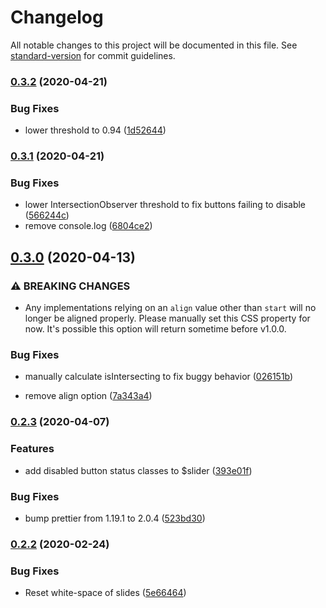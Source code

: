 # Changelog

All notable changes to this project will be documented in this file. See [standard-version](https://github.com/conventional-changelog/standard-version) for commit guidelines.

### [0.3.2](https://github.com/ryanwalters/snap-slider/compare/v0.3.1...v0.3.2) (2020-04-21)


### Bug Fixes

* lower threshold to 0.94 ([1d52644](https://github.com/ryanwalters/snap-slider/commit/1d52644ef38e13f1c93449de150f2678ccf6d5f0))

### [0.3.1](https://github.com/ryanwalters/snap-slider/compare/v0.3.0...v0.3.1) (2020-04-21)


### Bug Fixes

* lower IntersectionObserver threshold to fix buttons failing to disable ([566244c](https://github.com/ryanwalters/snap-slider/commit/566244c866b8f017d4054b303c8639c1b9bc8b9b))
* remove console.log ([6804ce2](https://github.com/ryanwalters/snap-slider/commit/6804ce29c804e9251802f70b4b366777068c9967))

## [0.3.0](https://github.com/ryanwalters/snap-slider/compare/v0.2.3...v0.3.0) (2020-04-13)


### ⚠ BREAKING CHANGES

* Any implementations relying on an `align` value other than `start` will no longer be aligned properly. Please manually set this CSS property for now. It's possible this option will return sometime before v1.0.0.

### Bug Fixes

* manually calculate isIntersecting to fix buggy behavior ([026151b](https://github.com/ryanwalters/snap-slider/commit/026151beee6b79d25b21eea236c0ac26ce9088b7))


* remove align option ([7a343a4](https://github.com/ryanwalters/snap-slider/commit/7a343a4606272a19dafa5e79df2e75f7fa2d496e))

### [0.2.3](https://github.com/ryanwalters/snap-slider/compare/v0.2.2...v0.2.3) (2020-04-07)


### Features

* add disabled button status classes to $slider ([393e01f](https://github.com/ryanwalters/snap-slider/commit/393e01f5dea76641e538cf7f25f408898af83158))


### Bug Fixes

* bump prettier from 1.19.1 to 2.0.4 ([523bd30](https://github.com/ryanwalters/snap-slider/commit/523bd304e7e6674bfaa0073f4623987e3f2d180e))

### [0.2.2](https://github.com/ryanwalters/snap-slider/compare/v0.2.1...v0.2.2) (2020-02-24)

### Bug Fixes

- Reset white-space of slides ([5e66464](https://github.com/ryanwalters/snap-slider/commit/5e66464402433747a496780b9689a5f2e0db4ec0))
